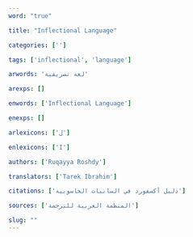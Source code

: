 ```yaml
---
word: "true"

title: "Inflectional Language"

categories: ['']

tags: ['inflectional', 'language']

arwords: 'لغة تصريفية'

arexps: []

enwords: ['Inflectional Language']

enexps: []

arlexicons: ['ل']

enlexicons: ['I']

authors: ['Ruqayya Roshdy']

translators: ['Tarek Ibrahim']

citations: ['دليل أكسفورد في السانيات الحاسوبية']

sources: ['المنظمة العربية للترجمة']

slug: ""
---
```

